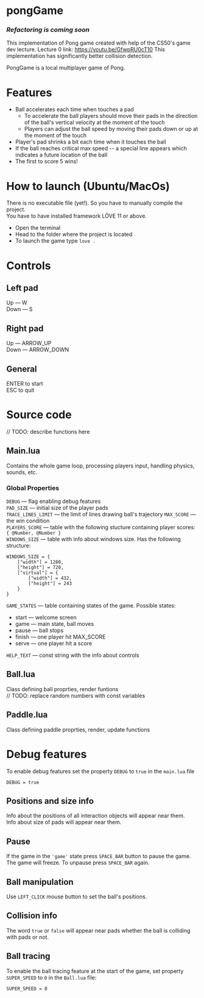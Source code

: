 # pongGame
### _Refactoring is coming soon_
This implementation of Pong game created with help of the CS50's game dev lecture.
Lecture 0 link: https://youtu.be/GfwpRU0cT10
This implementation has significantly better collision detection. 

PongGame is a local multiplayer game of Pong.

# Features
* Ball accelerates each time when touches a pad<br />
    * To accelerate the ball players should move their pads in the direction of the ball's vertical velocity at the moment of the touch<br />
    * Players can adjust the ball speed by moving their pads down or up at the moment of the touch<br />
* Player's pad shrinks a bit each time when it touches the ball<br />
* If the ball reaches critical max speed -- a special line appears which indicates a future location of the ball<br />
* The first to score 5 wins!
# How to launch (Ubuntu/MacOs)
There is no executable file (yet!). So you have to manually compile the project. <br />
You have to have installed framework LÖVE 11 or above. <br />
* Open the terminal 
* Head to the folder where the project is located
* To launch the game type ```love .```
# Controls
## Left pad
Up — W<br />
Down — S
## Right pad
Up — ARROW_UP<br />
Down — ARROW_DOWN
## General
ENTER to start<br />
ESC to quit

# Source code
// TODO: describe functions here
## Main.lua 
Contains the whole game loop, processing players input, handling physics, sounds, etc.
### Global Properties
```DEBUG``` — flag enabling debug features <br />
```PAD_SIZE``` — initial size of the player pads <br />
```TRACE_LINES_LIMIT``` — the limit of lines drawing ball's trajectory
```MAX_SCORE``` — the win condition<br />
```PLAYERS_SCORE``` — table with the following stucture containing player scores: ```{ @Number, @Number }```<br />
```WINDOWS_SIZE``` — table with info about windows size. Has the following structure:<br />
```
WINDOWS_SIZE = { 
    ["width"] = 1280, 
    ["height"] = 720, 
    ["virtual"] = {
        ["width"] = 432,
        ["height"] = 243
    }
}
```
```GAME_STATES``` — table containing states of the game. Possible states:<br />
* start — welcome screen <br />
* game — main state, ball moves <br />
* pause — ball stops <br />
* finish — one player hit MAX_SCORE <br />
* serve — one player hit a score <br />

```HELP_TEXT``` — const string with the info about controls<br />
## Ball.lua
Class defining ball proprties, render funtions<br />
// TODO: replace random numbers with const variables
## Paddle.lua 
Class defining paddle proprties, render, update functions<br />
# Debug features
To enable debug features set the property ```DEBUG``` to ```true``` in the ```main.lua``` file
```
DEBUG = true
```
## Positions and size info
Info about the positions of all interaction objects will appear near them. <br />
Info about size of pads will appear near them.
## Pause
If the game in the ```'game'``` state press ```SPACE_BAR``` button to pause the game. The game will freeze. To unpause press ```SPACE_BAR``` again.
## Ball manipulation
Use ```LEFT_CLICK``` mouse button to set the ball's positions.
## Collision info
The word ```true``` or ```false``` will appear near pads whether the ball is colliding with pads or not. 
## Ball tracing
To enable the ball tracing feature at the start of the game, set property ```SUPER_SPEED``` to ```0``` in the ```Ball.lua``` file: <br />
```
SUPER_SPEED = 0
```
